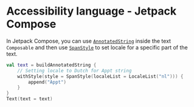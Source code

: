# Accessibility language - Jetpack Compose

In Jetpack Compose, you can use [`AnnotatedString`](https://developer.android.com/reference/kotlin/androidx/compose/ui/text/AnnotatedString) inside the text `Composable` and then use [`SpanStyle`](https://developer.android.com/reference/kotlin/androidx/compose/ui/text/SpanStyle#localeList()) to set locale for a specific part of the text.

```kotlin
val text = buildAnnotatedString {  
    // Setting locale to Dutch for Appt string
    withStyle(style = SpanStyle(localeList = LocaleList("nl"))) {  
        append("Appt")  
    }  
}  
Text(text = text)
```
